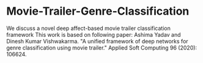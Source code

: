 # Movie-Trailer-Genre-Classification
We discuss a novel deep affect-based movie trailer classification framework
This work is based on following paper:
Ashima Yadav and Dinesh Kumar Vishwakarma. "A unified framework of deep networks for genre classification using movie trailer." Applied Soft Computing 96 (2020): 106624.
